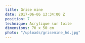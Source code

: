 ```yaml
---
title: Grise mine
date: 2017-06-06 13:34:00 Z
position: 7
technique: Acrylique sur toile
dimensions: 70 x 50 cm
photo: "/uploads/grisemine_hd.jpg"
---
```


